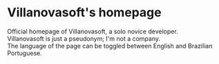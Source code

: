 # Villanovasoft's homepage
Official homepage of Villanovasoft, a solo novice developer.<br>
Villanovasoft is just a pseudonym; I'm not a company.<br>
The language of the page can be toggled between English and Brazilian Portuguese.
